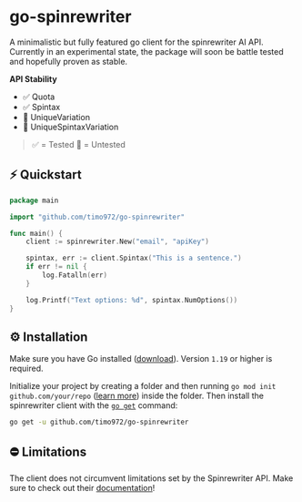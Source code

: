 # go-spinrewriter

A minimalistic but fully featured go client for the spinrewriter AI API.  
Currently in an experimental state, the package will soon be battle tested and hopefully proven as stable.

**API Stability**
- ✅ Quota
- ✅ Spintax
- 🚧 UniqueVariation
- 🚧 UniqueSpintaxVariation

> ✅ = Tested 🚧 = Untested

## ⚡️ Quickstart

```go
package main

import "github.com/timo972/go-spinrewriter"

func main() {
    client := spinrewriter.New("email", "apiKey")

	spintax, err := client.Spintax("This is a sentence.")
	if err != nil {
		log.Fatalln(err)
	}

	log.Printf("Text options: %d", spintax.NumOptions())
}
```

## ⚙️ Installation

Make sure you have Go installed ([download](https://go.dev/dl/)). Version `1.19` or higher is required.

Initialize your project by creating a folder and then running `go mod init github.com/your/repo` ([learn more](https://go.dev/blog/using-go-modules)) inside the folder. Then install the spinrewriter client with the [`go get`](https://pkg.go.dev/cmd/go/#hdr-Add_dependencies_to_current_module_and_install_them) command:

```bash
go get -u github.com/timo972/go-spinrewriter
```

## ⛔️ Limitations

The client does not circumvent limitations set by the Spinrewriter API.
Make sure to check out their [documentation](https://www.spinrewriter.com/api-documentation)!

